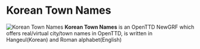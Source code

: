 # Korean Town Names
![Korean Town Names](https://telk.kr/ottd/newgrf/ko_town_names/img/ko_town_names.png)
**Korean Town Names** is an OpenTTD NewGRF which offers real/virtual city/town names in OpenTTD, is written in Hangeul(Korean) and Roman alphabet(English)
